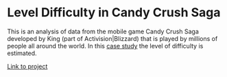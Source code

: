 
# Level Difficulty in Candy Crush Saga
This is an analysis of data from the mobile game Candy Crush Saga developed by King (part of Activision|Blizzard) that is played by millions of people all around the world. 
In this [case study](https://www.datacamp.com/projects/139) the level of difficulty is estimated.

[Link to project](https://github.com/emuhsina/level_difficulty_candycrush/blob/master/notebook.ipynb)
